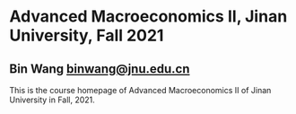 # Advanced Macroeconomics II, Jinan University, Fall 2021
## Bin Wang binwang@jnu.edu.cn

This is the course homepage of Advanced Macroeconomics II of Jinan University in Fall, 2021.
